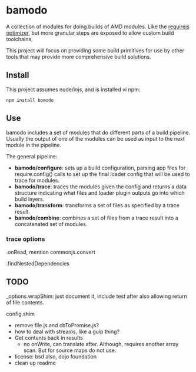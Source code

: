 # bamodo

A collection of modules for doing builds of AMD modules. Like the [requirejs optimizer](http://requirejs.org/docs/optimization.html), but more granular steps are exposed to allow custom build toolchains.

This project will focus on providing some build primitives for use by other tools that may provide more comprehensive build solutions.

## Install

This project assumes node/iojs, and is installed vi npm:

    npm install bomodo

## Use

bamodo includes a set of modules that do different parts of a build pipeline. Usually the output of one of the modules can be used as input to the next module in the pipeline.

The general pipeline:

* **bamodo/configure**: sets up a build configuration, parsing app files for require.config() calls to set up the final loader config that will be used to trace for modules.
* **bamodo/trace**: traces the modules given the config and returns a data structure indicating what files and loader plugin outputs go into which build layers.
* **bamodo/transform**: transforms a set of files as specified by a trace result.
* **bamodo/combine**: combines a set of files from a trace result into a concatenated set of modules.

### trace options

.onRead, mention commonjs.convert

.findNestedDependencies




## TODO

_options.wrapShim: just document it, include test after also allowing return of file contents.


config.shim

* remove file.js and cbToPromise.js?
* how to deal with streams, like a gulp thing?
* Get contents back in results
  * no onWrite, can translate after. Although, requires another array scan. But for source maps do not use.
* license: bsd also, dojo foundation
* clean up readme

